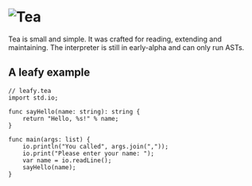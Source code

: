 # ![Tea](https://cloud.githubusercontent.com/assets/3391295/14614369/372907fa-05a1-11e6-8272-956c2cc447cb.png)


Tea is small and simple.
It was crafted for reading, extending and maintaining.
The interpreter is still in early-alpha and can only run ASTs.

## A leafy example
```tea
// leafy.tea
import std.io;

func sayHello(name: string): string {
    return "Hello, %s!" % name;
}

func main(args: list) {
    io.println("You called", args.join(","));
    io.print("Please enter your name: ");
    var name = io.readLine();
    sayHello(name);
}
```
